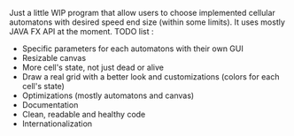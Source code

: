 Just a little WIP program that allow users to choose implemented cellular automatons with desired speed end size (within some limits).
It uses mostly JAVA FX API at the moment.
TODO list :
 - Specific parameters for each automatons with their own GUI
 - Resizable canvas
 - More cell's state, not just dead or alive
 - Draw a real grid with a better look and customizations (colors for each cell's state)
 - Optimizations (mostly automatons and canvas)
 - Documentation
 - Clean, readable and healthy code
 - Internationalization